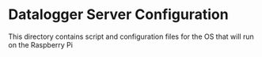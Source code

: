 # Datalogger Server Configuration

This directory contains script and configuration files for the OS that will run on the Raspberry Pi